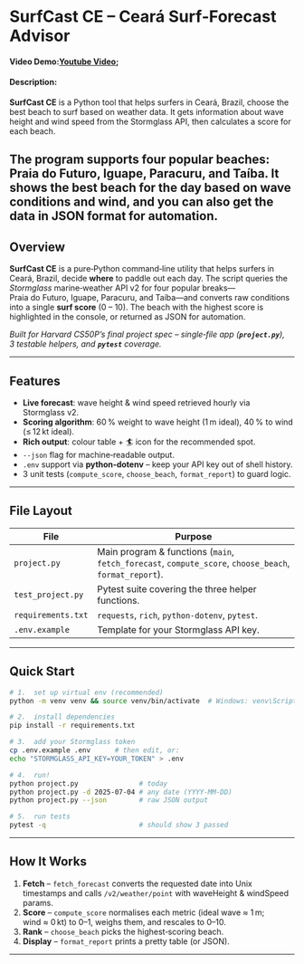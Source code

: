 # SurfCast CE – Ceará Surf‑Forecast Advisor

#### Video Demo:[Youtube Video](https://www.youtube.com/watch?v=ldTZ7ZQSowg);
#### Description:
**SurfCast CE** is a Python tool that helps surfers in Ceará, Brazil, choose the best beach to surf based on weather data. It gets information about wave height and wind speed from the Stormglass API, then calculates a score for each beach.

The program supports four popular beaches: Praia do Futuro, Iguape, Paracuru, and Taíba. It shows the best beach for the day based on wave conditions and wind, and you can also get the data in JSON format for automation.
---

## Overview

**SurfCast CE** is a pure‑Python command‑line utility that helps surfers in Ceará, Brazil, decide **where** to paddle out each day.  The script queries the *Stormglass* marine‑weather API v2 for four popular breaks—Praia do Futuro, Iguape, Paracuru, and Taíba—and converts raw conditions into a single **surf score** (0 – 10).  The beach with the highest score is highlighted in the console, or returned as JSON for automation.

*Built for Harvard CS50P’s final project spec – single‑file app (**`project.py`**), 3 testable helpers, and **`pytest`** coverage.*

---

## Features

- **Live forecast**: wave height & wind speed retrieved hourly via Stormglass v2.
- **Scoring algorithm**: 60 % weight to wave height (1 m ideal), 40 % to wind (≤ 12 kt ideal).
- **Rich output**: colour table + 🏄 icon for the recommended spot.
- `--json` flag for machine‑readable output.
- `.env` support via **python‑dotenv** – keep your API key out of shell history.
- 3 unit tests (`compute_score`, `choose_beach`, `format_report`) to guard logic.

---

## File Layout

| File               | Purpose                                                                                                |
| ------------------ | ------------------------------------------------------------------------------------------------------ |
| `project.py`       | Main program & functions (`main`, `fetch_forecast`, `compute_score`, `choose_beach`, `format_report`). |
| `test_project.py`  | Pytest suite covering the three helper functions.                                                      |
| `requirements.txt` | `requests`, `rich`, `python-dotenv`, `pytest`.                                                         |
| `.env.example`     | Template for your Stormglass API key.                                                                  |

---

## Quick Start

```bash
# 1.  set up virtual env (recommended)
python -m venv venv && source venv/bin/activate  # Windows: venv\Scripts\activate

# 2.  install dependencies
pip install -r requirements.txt

# 3.  add your Stormglass token
cp .env.example .env      # then edit, or:
echo "STORMGLASS_API_KEY=YOUR_TOKEN" > .env

# 4.  run!
python project.py               # today
python project.py -d 2025-07-04 # any date (YYYY‑MM‑DD)
python project.py --json        # raw JSON output

# 5.  run tests
pytest -q                       # should show 3 passed
```

---

## How It Works

1. **Fetch** – `fetch_forecast` converts the requested date into Unix timestamps and calls `/v2/weather/point` with waveHeight & windSpeed params.
2. **Score** – `compute_score` normalises each metric (ideal wave ≈ 1 m; wind ≈ 0 kt) to 0–1, weighs them, and rescales to 0–10.
3. **Rank** – `choose_beach` picks the highest‑scoring beach.
4. **Display** – `format_report` prints a pretty table (or JSON).

---


